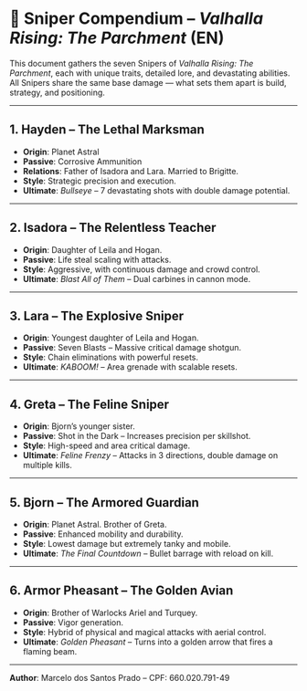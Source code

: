 # 🎯 Sniper Compendium – *Valhalla Rising: The Parchment* (EN)

This document gathers the seven Snipers of *Valhalla Rising: The Parchment*, each with unique traits, detailed lore, and devastating abilities. All Snipers share the same base damage — what sets them apart is build, strategy, and positioning.

---

## 1. **Hayden – The Lethal Marksman**
- **Origin**: Planet Astral
- **Passive**: Corrosive Ammunition
- **Relations**: Father of Isadora and Lara. Married to Brigitte.
- **Style**: Strategic precision and execution.
- **Ultimate**: *Bullseye* – 7 devastating shots with double damage potential.

---

## 2. **Isadora – The Relentless Teacher**
- **Origin**: Daughter of Leila and Hogan.
- **Passive**: Life steal scaling with attacks.
- **Style**: Aggressive, with continuous damage and crowd control.
- **Ultimate**: *Blast All of Them* – Dual carbines in cannon mode.

---

## 3. **Lara – The Explosive Sniper**
- **Origin**: Youngest daughter of Leila and Hogan.
- **Passive**: Seven Blasts – Massive critical damage shotgun.
- **Style**: Chain eliminations with powerful resets.
- **Ultimate**: *KABOOM!* – Area grenade with scalable resets.

---

## 4. **Greta – The Feline Sniper**
- **Origin**: Bjorn’s younger sister.
- **Passive**: Shot in the Dark – Increases precision per skillshot.
- **Style**: High-speed and area critical damage.
- **Ultimate**: *Feline Frenzy* – Attacks in 3 directions, double damage on multiple kills.

---

## 5. **Bjorn – The Armored Guardian**
- **Origin**: Planet Astral. Brother of Greta.
- **Passive**: Enhanced mobility and durability.
- **Style**: Lowest damage but extremely tanky and mobile.
- **Ultimate**: *The Final Countdown* – Bullet barrage with reload on kill.

---

## 6. **Armor Pheasant – The Golden Avian**
- **Origin**: Brother of Warlocks Ariel and Turquey.
- **Passive**: Vigor generation.
- **Style**: Hybrid of physical and magical attacks with aerial control.
- **Ultimate**: *Golden Pheasant* – Turns into a golden arrow that fires a flaming beam.

---

**Author**: Marcelo dos Santos Prado – CPF: 660.020.791-49
